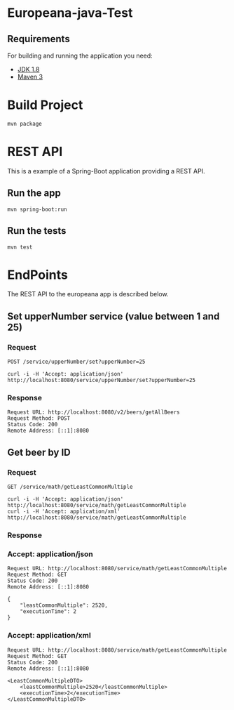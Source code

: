 # Europeana-java-Test

## Requirements
For building and running the application you need:

- [JDK 1.8](http://www.oracle.com/technetwork/java/javase/downloads/jdk8-downloads-2133151.html)
- [Maven 3](https://maven.apache.org)

# Build Project

	mvn package

# REST API

This is a example of a Spring-Boot application providing a REST API.

## Run the app

    mvn spring-boot:run

## Run the tests

    mvn test

# EndPoints

The REST API to the europeana app is described below.

## Set upperNumber service (value between 1 and 25)

### Request

`POST /service/upperNumber/set?upperNumber=25`

    curl -i -H 'Accept: application/json' http://localhost:8080/service/upperNumber/set?upperNumber=25

### Response

    Request URL: http://localhost:8080/v2/beers/getAllBeers
    Request Method: POST
    Status Code: 200 
    Remote Address: [::1]:8080
    

## Get beer by ID
### Request

`GET /service/math/getLeastCommonMultiple`

    curl -i -H 'Accept: application/json' http://localhost:8080/service/math/getLeastCommonMultiple
    curl -i -H 'Accept: application/xml' http://localhost:8080/service/math/getLeastCommonMultiple

### Response

### Accept: application/json
	
    Request URL: http://localhost:8080/service/math/getLeastCommonMultiple
    Request Method: GET
    Status Code: 200
    Remote Address: [::1]:8080
    
	{
	    "leastCommonMultiple": 2520,
	    "executionTime": 2
	}

### Accept: application/xml
	
    Request URL: http://localhost:8080/service/math/getLeastCommonMultiple
    Request Method: GET
    Status Code: 200
    Remote Address: [::1]:8080
    
	<LeastCommonMultipleDTO>
	    <leastCommonMultiple>2520</leastCommonMultiple>
	    <executionTime>2</executionTime>
	</LeastCommonMultipleDTO>

